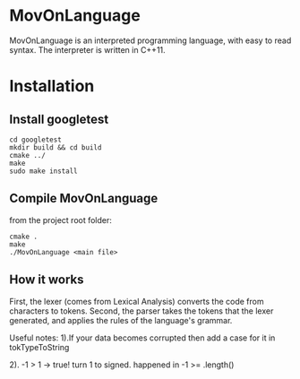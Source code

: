 # MovOnLanguage
MovOnLanguage is an interpreted programming language, with easy to read syntax.
The interpreter is written in C++11.

# Installation
## Install googletest
```
cd googletest
mkdir build && cd build
cmake ../
make
sudo make install
```
## Compile MovOnLanguage
from the project root folder:
```
cmake .
make
./MovOnLanguage <main file>
```

## How it works
First, the lexer (comes from Lexical Analysis) converts the code from characters to tokens.
Second, the parser takes the tokens that the lexer generated, and applies the rules of the language's grammar.

Useful notes:
1).If your data becomes corrupted then add a case for it in tokTypeToString

2). -1 > 1 -> true! turn 1 to signed. happened in -1 >= .length()
